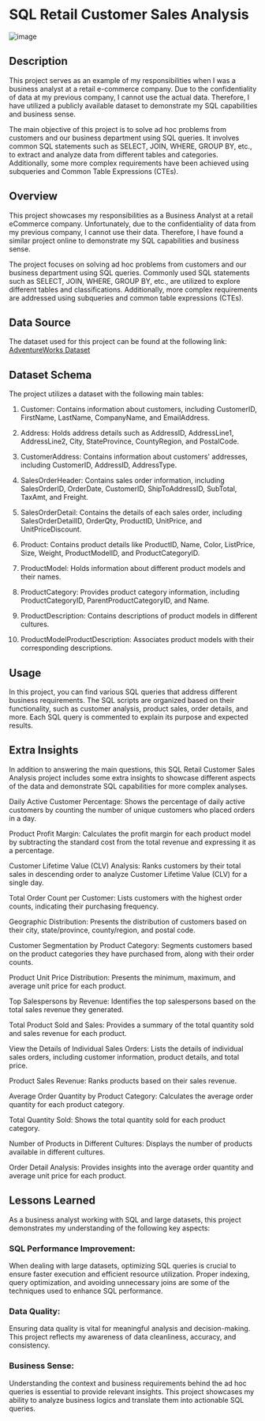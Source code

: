 # SQL Retail Customer Sales Analysis
![image](https://github.com/hilxwang/SQL_Retail_Customer_Sales_Analysis/assets/96967687/a88a2d84-f980-4786-b761-0b1081a8d8f4)  

## Description
This project serves as an example of my responsibilities when I was a business analyst at a retail e-commerce company. Due to the confidentiality of data at my previous company, I cannot use the actual data. Therefore, I have utilized a publicly available dataset to demonstrate my SQL capabilities and business sense.

The main objective of this project is to solve ad hoc problems from customers and our business department using SQL queries. It involves common SQL statements such as SELECT, JOIN, WHERE, GROUP BY, etc., to extract and analyze data from different tables and categories. Additionally, some more complex requirements have been achieved using subqueries and Common Table Expressions (CTEs).

## Overview
This project showcases my responsibilities as a Business Analyst at a retail eCommerce company. Unfortunately, due to the confidentiality of data from my previous company, I cannot use their data. Therefore, I have found a similar project online to demonstrate my SQL capabilities and business sense.

The project focuses on solving ad hoc problems from customers and our business department using SQL queries. Commonly used SQL statements such as SELECT, JOIN, WHERE, GROUP BY, etc., are utilized to explore different tables and classifications. Additionally, more complex requirements are addressed using subqueries and common table expressions (CTEs).

## Data Source
The dataset used for this project can be found at the following link: [AdventureWorks Dataset](https://sqlzoo.net/wiki/AdventureWorks)

## Dataset Schema
The project utilizes a dataset with the following main tables:

1. Customer: Contains information about customers, including CustomerID, FirstName, LastName, CompanyName, and EmailAddress.

2. Address: Holds address details such as AddressID, AddressLine1, AddressLine2, City, StateProvince, CountyRegion, and PostalCode.

3. CustomerAddress: Contains information about customers' addresses, including CustomerID, AddressID, AddressType.

4. SalesOrderHeader: Contains sales order information, including SalesOrderID, OrderDate, CustomerID, ShipToAddressID, SubTotal, TaxAmt, and Freight.

5. SalesOrderDetail: Contains the details of each sales order, including SalesOrderDetailID, OrderQty, ProductID, UnitPrice, and UnitPriceDiscount.

6. Product: Contains product details like ProductID, Name, Color, ListPrice, Size, Weight, ProductModelID, and ProductCategoryID.

7. ProductModel: Holds information about different product models and their names.

8. ProductCategory: Provides product category information, including ProductCategoryID, ParentProductCategoryID, and Name.

9. ProductDescription: Contains descriptions of product models in different cultures.

10. ProductModelProductDescription: Associates product models with their corresponding descriptions.

## Usage
In this project, you can find various SQL queries that address different business requirements. The SQL scripts are organized based on their functionality, such as customer analysis, product sales, order details, and more. Each SQL query is commented to explain its purpose and expected results.

## Extra Insights
In addition to answering the main questions, this SQL Retail Customer Sales Analysis project includes some extra insights to showcase different aspects of the data and demonstrate SQL capabilities for more complex analyses.

Daily Active Customer Percentage: Shows the percentage of daily active customers by counting the number of unique customers who placed orders in a day.

Product Profit Margin: Calculates the profit margin for each product model by subtracting the standard cost from the total revenue and expressing it as a percentage.

Customer Lifetime Value (CLV) Analysis: Ranks customers by their total sales in descending order to analyze Customer Lifetime Value (CLV) for a single day.

Total Order Count per Customer: Lists customers with the highest order counts, indicating their purchasing frequency.

Geographic Distribution: Presents the distribution of customers based on their city, state/province, county/region, and postal code.

Customer Segmentation by Product Category: Segments customers based on the product categories they have purchased from, along with their order counts.

Product Unit Price Distribution: Presents the minimum, maximum, and average unit price for each product.

Top Salespersons by Revenue: Identifies the top salespersons based on the total sales revenue they generated.

Total Product Sold and Sales: Provides a summary of the total quantity sold and sales revenue for each product.

View the Details of Individual Sales Orders: Lists the details of individual sales orders, including customer information, product details, and total price.

Product Sales Revenue: Ranks products based on their sales revenue.

Average Order Quantity by Product Category: Calculates the average order quantity for each product category.

Total Quantity Sold: Shows the total quantity sold for each product category.

Number of Products in Different Cultures: Displays the number of products available in different cultures.

Order Detail Analysis: Provides insights into the average order quantity and average unit price for each product.

## Lessons Learned
As a business analyst working with SQL and large datasets, this project demonstrates my understanding of the following key aspects:

### SQL Performance Improvement: 
When dealing with large datasets, optimizing SQL queries is crucial to ensure faster execution and efficient resource utilization. Proper indexing, query optimization, and avoiding unnecessary joins are some of the techniques used to enhance SQL performance.

### Data Quality: 
Ensuring data quality is vital for meaningful analysis and decision-making. This project reflects my awareness of data cleanliness, accuracy, and consistency.

### Business Sense: 
Understanding the context and business requirements behind the ad hoc queries is essential to provide relevant insights. This project showcases my ability to analyze business logics and translate them into actionable SQL queries.

